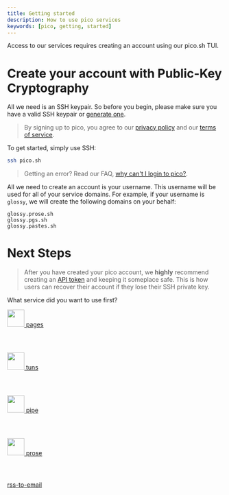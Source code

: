 ```yaml
---
title: Getting started
description: How to use pico services
keywords: [pico, getting, started]
---
```


Access to our services requires creating an account using our pico.sh TUI.

# Create your account with Public-Key Cryptography

All we need is an SSH keypair. So before you begin, please make sure you have a
valid SSH keypair or [generate one](/faq#how-do-i-generate-an-ssh-key).

> By signing up to pico, you agree to our [privacy policy](/privacy) and our
> [terms of service](/ops).

To get started, simply use SSH:

```bash
ssh pico.sh
```

> Getting an error? Read our FAQ,
> [why can't I login to pico?](faq#why-cant-i-login-to-pico).

All we need to create an account is your username. This username will be used
for all of your service domains. For example, if your username is `glossy`, we
will create the following domains on your behalf:

```
glossy.prose.sh
glossy.pgs.sh
glossy.pastes.sh
```

# Next Steps

> After you have created your pico account, we **highly** recommend creating an
> [API token](/api-token) and keeping it someplace safe. This is how users can
> recover their account if they lose their SSH private key.

What service did you want to use first?

<div class="group-h justify-center items-center my-4">
  <div class="box flex justify-center items-center" style="height: 100px; width: 150px;">
    <a href="/pgs" class="flex flex-col items-center">
      <img width="40" src="/logo-pgs.svg" />
      pages
    </a>
  </div>

<div class="box flex justify-center items-center" style="height: 100px; width: 150px;">
    <a href="/tuns" class="flex flex-col items-center">
      <img width="40" src="/logo-tuns.svg" />
      tuns
    </a>
  </div>

<div class="box flex justify-center items-center" style="height: 100px; width: 150px;">
    <a href="/pipe" class="flex flex-col items-center">
      <img width="40" src="/logo-pipe.svg" />
      pipe
    </a>
  </div>

<div class="box flex justify-center items-center" style="height: 100px; width: 150px;">
    <a href="/prose" class="flex flex-col items-center">
      <img width="40" src="/logo-prose.svg" />
      prose
    </a>
  </div>

<div class="box flex justify-center items-center" style="height: 100px; width: 150px;">
    <a href="/feeds" class="flex flex-col items-center">
      rss-to-email
    </a>
  </div>
</div>
